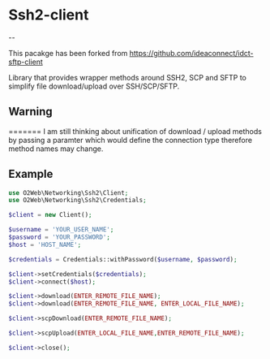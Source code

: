 # Ssh2-client
--

This pacakge has been forked from https://github.com/ideaconnect/idct-sftp-client

Library that provides wrapper methods around SSH2, SCP and SFTP to simplify file download/upload over SSH/SCP/SFTP.


## Warning
=======
I am still thinking about unification of download / upload methods by passing a paramter which would define the connection type therefore method names may change.

## Example


````php
use O2Web\Networking\Ssh2\Client;
use O2Web\Networking\Ssh2\Credentials;

$client = new Client();

$username = 'YOUR_USER_NAME';
$password = 'YOUR_PASSWORD';
$host = 'HOST_NAME';

$credentials = Credentials::withPassword($username, $password);

$client->setCredentials($credentials);
$client->connect($host);

$client->download(ENTER_REMOTE_FILE_NAME);
$client->download(ENTER_REMOTE_FILE_NAME, ENTER_LOCAL_FILE_NAME);

$client->scpDownload(ENTER_REMOTE_FILE_NAME);

$client->scpUpload(ENTER_LOCAL_FILE_NAME,ENTER_REMOTE_FILE_NAME);

$client->close();
````
